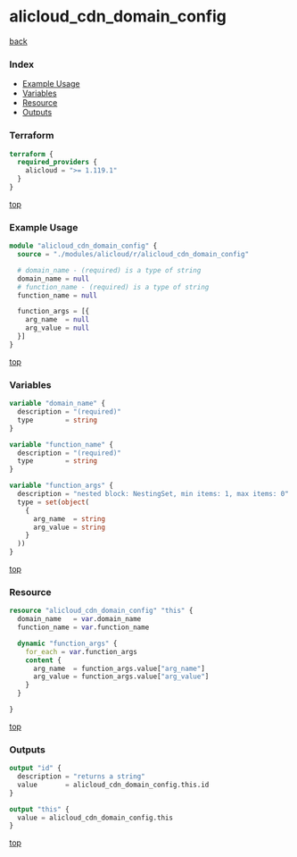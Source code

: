 # alicloud_cdn_domain_config

[back](../alicloud.md)

### Index

- [Example Usage](#example-usage)
- [Variables](#variables)
- [Resource](#resource)
- [Outputs](#outputs)

### Terraform

```terraform
terraform {
  required_providers {
    alicloud = ">= 1.119.1"
  }
}
```

[top](#index)

### Example Usage

```terraform
module "alicloud_cdn_domain_config" {
  source = "./modules/alicloud/r/alicloud_cdn_domain_config"

  # domain_name - (required) is a type of string
  domain_name = null
  # function_name - (required) is a type of string
  function_name = null

  function_args = [{
    arg_name  = null
    arg_value = null
  }]
}
```

[top](#index)

### Variables

```terraform
variable "domain_name" {
  description = "(required)"
  type        = string
}

variable "function_name" {
  description = "(required)"
  type        = string
}

variable "function_args" {
  description = "nested block: NestingSet, min items: 1, max items: 0"
  type = set(object(
    {
      arg_name  = string
      arg_value = string
    }
  ))
}
```

[top](#index)

### Resource

```terraform
resource "alicloud_cdn_domain_config" "this" {
  domain_name   = var.domain_name
  function_name = var.function_name

  dynamic "function_args" {
    for_each = var.function_args
    content {
      arg_name  = function_args.value["arg_name"]
      arg_value = function_args.value["arg_value"]
    }
  }

}
```

[top](#index)

### Outputs

```terraform
output "id" {
  description = "returns a string"
  value       = alicloud_cdn_domain_config.this.id
}

output "this" {
  value = alicloud_cdn_domain_config.this
}
```

[top](#index)